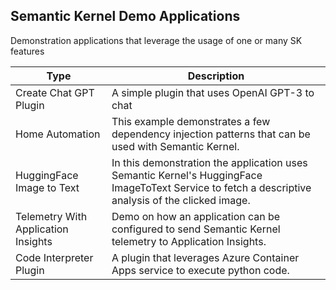 ## Semantic Kernel Demo Applications

Demonstration applications that leverage the usage of one or many SK features

| Type                                | Description                                                                                                                                        |
|-------------------------------------|----------------------------------------------------------------------------------------------------------------------------------------------------|
| Create Chat GPT Plugin              | A simple plugin that uses OpenAI GPT-3 to chat                                                                                                     |
| Home Automation                     | This example demonstrates a few dependency injection patterns that can be used with Semantic Kernel.                                               |
| HuggingFace Image to Text           | In this demonstration the application uses Semantic Kernel's HuggingFace ImageToText Service to fetch a descriptive analysis of the clicked image. |
| Telemetry With Application Insights | Demo on how an application can be configured to send Semantic Kernel telemetry to Application Insights.                                            |
| Code Interpreter Plugin             | A plugin that leverages Azure Container Apps service to execute python code.                                                                       |